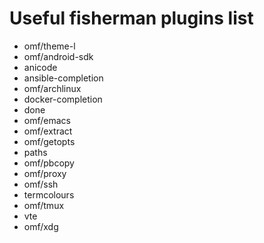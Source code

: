 # Useful fisherman plugins list

- omf/theme-l
- omf/android-sdk
- anicode
- ansible-completion
- omf/archlinux
- docker-completion
- done
- omf/emacs
- omf/extract
- omf/getopts
- paths
- omf/pbcopy
- omf/proxy
- omf/ssh
- termcolours
- omf/tmux
- vte
- omf/xdg
